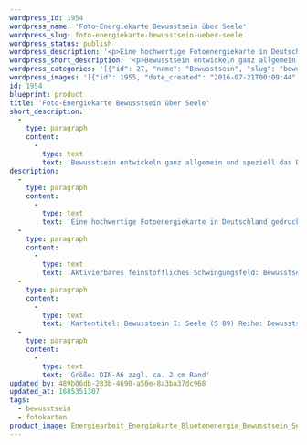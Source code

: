 ```yaml
---
wordpress_id: 1954
wordpress_name: 'Foto-Energiekarte Bewusstsein über Seele'
wordpress_slug: foto-energiekarte-bewusstsein-ueber-seele
wordpress_status: publish
wordpress_description: '<p>Eine hochwertige Fotoenergiekarte in Deutschland gedruckt und in Handarbeit laminiert. Sie ist in Postkartengröße (DIN-A6) gut zu transportieren und kann auch auf den Körper aufgelegt werden.</p><p>Aktivierbares feinstoffliches Schwingungsfeld: Bewusstsein - Bewusstsein in Bezug zur Seele - Entwicklung - "Schwingungserhöhung" - Feinstofflichkeit erfahren: Entwicklung des eigenen Bewusstsein allgemein und speziell für das Bewusstsein über die Seele. Entwicklung der Fähigkeit zur Wahrnehmung und zur Lenkung feinstofflicher Energien.</p><p>Kartentitel: Bewusstsein I: Seele (S 89) Reihe: Bewusstsein.</p><p>Größe: DIN-A6 zzgl. ca. 2 cm Rand<br />Andere Formate sind individuell für Sie innerhalb weniger Tage herstellbar. Bitte kontaktieren Sie uns hierfür unter <a href="mailto:info@elvedenverlag.de">info@elvedenverlag.de</a>.</p><p><a href="https://my.feenbaum.de/anwendung-energiebilder-foto-laminiert/">Anwendungshinweise</a></p>'
wordpress_short_description: '<p>Bewusstsein entwickeln ganz allgemein und speziell das Bewusstsein über die Seele<br /><em>Hinweis: Das Wasserzeichen „Elveden Verlag Energiebild“ wird nicht mit gedruckt</em></p>'
wordpress_categories: '[{"id": 27, "name": "Bewusstsein", "slug": "bewusstsein"}, {"id": 23, "name": "Fotokarten", "slug": "fotokarten"}]'
wordpress_images: '[{"id": 1955, "date_created": "2016-07-21T00:09:44", "date_created_gmt": "2016-07-20T20:09:44", "date_modified": "2016-07-21T00:09:44", "date_modified_gmt": "2016-07-20T20:09:44", "src": "https://my.feenbaum.de/wp-content/uploads/2016/07/Energiearbeit_Energiekarte_Bluetenenergie_Bewusstsein_Seele_8x8W.jpg", "name": "Energiearbeit_Energiekarte_Bluetenenergie_Bewusstsein_Seele_8x8W", "alt": ""}]'
id: 1954
blueprint: product
title: 'Foto-Energiekarte Bewusstsein über Seele'
short_description:
  -
    type: paragraph
    content:
      -
        type: text
        text: 'Bewusstsein entwickeln ganz allgemein und speziell das Bewusstsein über die Seele'
description:
  -
    type: paragraph
    content:
      -
        type: text
        text: 'Eine hochwertige Fotoenergiekarte in Deutschland gedruckt und in Handarbeit laminiert. Sie ist in Postkartengröße (DIN-A6) gut zu transportieren und kann auch auf den Körper aufgelegt werden.'
  -
    type: paragraph
    content:
      -
        type: text
        text: 'Aktivierbares feinstoffliches Schwingungsfeld: Bewusstsein - Bewusstsein in Bezug zur Seele - Entwicklung - "Schwingungserhöhung" - Feinstofflichkeit erfahren: Entwicklung des eigenen Bewusstsein allgemein und speziell für das Bewusstsein über die Seele. Entwicklung der Fähigkeit zur Wahrnehmung und zur Lenkung feinstofflicher Energien.'
  -
    type: paragraph
    content:
      -
        type: text
        text: 'Kartentitel: Bewusstsein I: Seele (S 89) Reihe: Bewusstsein.'
  -
    type: paragraph
    content:
      -
        type: text
        text: 'Größe: DIN-A6 zzgl. ca. 2 cm Rand'
updated_by: 489b06db-283b-4690-a50e-8a3ba37dc968
updated_at: 1685351307
tags:
  - bewusstsein
  - fotokarten
product_image: Energiearbeit_Energiekarte_Bluetenenergie_Bewusstsein_Seele_8x8W.jpg
---
```

